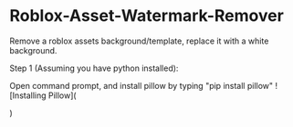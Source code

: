 # Roblox-Asset-Watermark-Remover
Remove a roblox assets background/template, replace it with a white background.

Step 1 (Assuming you have python installed):

Open command prompt, and install pillow by typing "pip install pillow"
![Installing Pillow](<blockquote class="imgur-embed-pub" lang="en" data-id="a/cjJX0rw" data-context="false" ><a href="//imgur.com/a/cjJX0rw"></a></blockquote><script async src="//s.imgur.com/min/embed.js" charset="utf-8"></script>)
